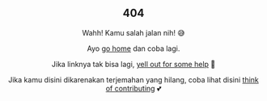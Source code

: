 <h2 align="center">404</h2>

<div style="text-align:center">

Wahh! Kamu salah jalan nih! :sweat_smile:

Ayo [go home](/) dan coba lagi.

Jika linknya tak bisa lagi, [yell out for some help](https://github.com/One-Language/One/issues/new) :mega:

Jika kamu disini dikarenakan terjemahan yang hilang, coba lihat disini [think of contributing](contributing-doc-site) :two_hearts:

</div>
